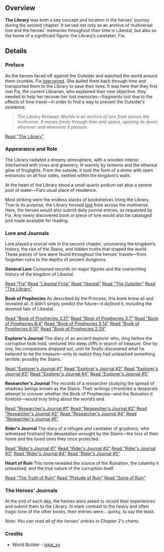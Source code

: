 <!-- title: The Library -->
<!-- quote: An archive of lore from across the multiverse -->
<!-- chapters: 1 -->
<!-- images: (The Library Overview #1), (The Library Overview #2), (The Library Overview #3), (View of the Lore Archive), (The Library Overview #4) --->
<!-- model: false -->

## Overview

**The Library** was both a key concept and location in the heroes’ journey during the second chapter. It served not only as an archive of multiversal lore and the heroes’ memories throughout their time in Libestal, but also as the home of a significant figure: the Library’s caretaker, Fia.

## Details

### Preface

As the heroes faced off against the Outsider and watched the world around them crumble, Fia [intervened](https://www.youtube.com/live/zCWoxMbOZPk?si=19OQf5NWGUyY74j9&t=548). She pulled them back through time and transported them to the Library to save their lives. It was here that they first met Fia, the current Librarian, who explained their new objective: they needed to help her recover her lost memories—fragments lost due to the effects of time travel—in order to find a way to prevent the Outsider’s existence.

> _The Library Between Worlds is an archive of lore from across the multiverse. It moves freely through time and space, opening its doors wherever and whenever it pleases._

[Read "The Library"](#text:the-library)

### Appearance and Role

The Library radiated a dreamy atmosphere, with a wooden interior intertwined with vines and greenery, lit warmly by lanterns and the ethereal glow of froglights. From the outside, it took the form of a dome with open entrances on all four sides, nestled within the kingdom’s walls.

At the heart of the Library stood a small quartz podium set atop a serene pool of water—Fia’s usual place of residence.

Most striking were the endless stacks of bookshelves lining the Library. True to its purpose, the Library housed [lore](https://www.youtube.com/live/5pgqtkxazUo?si=Avq9ghV6qktpwDi8&t=1123) from across the multiverse. Here, the heroes would also submit daily journal entries, as requested by Fia. Any newly discovered book or piece of lore would also be cataloged and made available for reading.

### Lore and Journals

Lore played a crucial role in the second chapter, uncovering the kingdom’s history, the rise of the Stains, and hidden truths that shaped the world. These pieces of lore were found throughout the heroes’ travels—from forgotten ruins to the depths of ancient dungeons.

**General Lore**
Contained records on major figures and the overarching history of the kingdom of Libestal.

[Read "Fia"](#text:fia)
[Read "Libestal Ficta"](#text:libestal-ficta)
[Read "libestal"](#text:libestal)
[Read "The Outsider"](#text:the-outsider)
[Read "The Library"](#text:the-library)

**Book of Prophecies**
As described by the Princess, this book knew all and revealed all. It didn’t simply predict the future—it _defined_ it, including the doomed fate of Libestal.

[Read "Book of Prophecies 3:21"](#text:book-of-prophecies-3-21)
[Read "Book of Prophecies 3:7"](#text:book-of-prophecies-3-7)
[Read "Book of Prophecies 8:4"](#text:book-of-prophecies-8-4)
[Read "Book of Prophecies 3:14"](#text:book-of-prophecies-3-14)
[Read "Book of Prophecies 6:10"](#text:book-of-prophecies-6-10)
[Read "Book of Prophecies 2:29"](#text:book-of-prophecies-2-29)

**Explorer's Journal**
The diary of an ancient explorer who, long before the corruption took hold, ventured into deep cliffs in search of treasure. One by one, his companions dropped out, until he finally discovered what he believed to be the treasure—only to realize they had unleashed something terrible: possibly the Stains.

[Read "Explorer's Journal #1"](#text:explorers-journal-1)
[Read "Explorer's Journal #2"](#text:explorers-journal-2)
[Read "Explorer's Journal #3"](#text:explorers-journal-3)
[Read "Explorer's Journal #4"](#text:explorers-journal-4)
[Read "Explorer's Journal #5"](#text:explorers-journal-5)

**Researcher's Journal**
The records of a researcher studying the spread of shadowy beings known as the Stains. Their writings chronicled a desperate attempt to uncover whether the Book of Prophecies—and the Ruination it foretold—would truly bring about the world’s end.

[Read "Researcher's Journal #1"](#text:researchers-journal-1)
[Read "Researcher's Journal #2"](#text:researchers-journal-2)
[Read "Researcher's Journal #3"](#text:researchers-journal-3)
[Read "Researcher's Journal #4"](#text:researchers-journal-4)
[Read "Researcher's Journal #5"](#text:researchers-journal-5)

**Rider's Journal**
The diary of a refugee and caretaker of gryphons, who witnessed firsthand the devastation wrought by the Stains—the loss of their home and the loved ones they once protected.

[Read "Rider's Journal #1"](#text:riders-journal-1)
[Read "Rider's Journal #2"](#text:riders-journal-2)
[Read "Rider's Journal #3"](#text:riders-journal-3)
[Read "Rider's Journal #4"](#text:riders-journal-4)
[Read "Rider's Journal #5"](#text:riders-journal-5)

**Heart of Ruin**
This tome revealed the source of the Ruination, the calamity it unleashed, and the true nature of the corruption itself.

[Read "The Truth of Ruin"](#text:the-truth-of-ruin)
[Read "Prelude of Ruin"](#text:prelude-of-ruin)
[Read "Song of Ruin"](#text:song-of-ruin)

### The Heroes' Journals

At the end of each day, the heroes were asked to record their experiences and submit them to the Library. In stark contrast to the heavy and often tragic tone of the other books, their entries were… quirky, to say the least.

_Note: You can read all of the heroes' entries in Chapter 2's charts._

### Credits

- World Builder - [tskai_xx](https://x.com/tskai_xx/status/1919396839205593174/photo/1)
